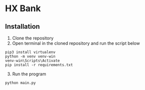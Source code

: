 # HX Bank

## Installation
1. Clone the repository
2. Open terminal in the cloned repository and run the script below
```
pip3 install virtualenv
python -m venv venv-win
venv-win\Scripts\Activate
pip install -r requirements.txt
```
3. Run the program
```
python main.py
```


